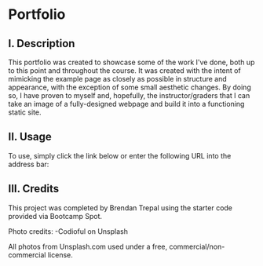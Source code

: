 # Portfolio

## I. Description
This portfolio was created to showcase some of the work I've done, both up to this point and throughout the course. It was created with the intent of mimicking the example page as closely as possible in structure and appearance, with the exception of some small aesthetic changes. By doing so, I have proven to myself and, hopefully, the instructor/graders that I can take an image of a fully-designed webpage and build it into a functioning static site.

## II. Usage
To use, simply click the link below or enter the following URL into the address bar:

## III. Credits
This project was completed by Brendan Trepal using the starter code provided via Bootcamp Spot.

Photo credits:
    -Codioful on Unsplash

All photos from Unsplash.com used under a free, commercial/non-commercial license.

